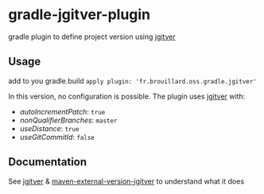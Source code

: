 # gradle-jgitver-plugin

gradle plugin to define project version using [jgitver](https://github.com/McFoggy/jgitver)

## Usage

add to you gradle.build `apply plugin: 'fr.brouillard.oss.gradle.jgitver'`

In this version, no configuration is possible.
The plugin uses [jgitver](https://github.com/McFoggy/jgitver) with:

- _autoIncrementPatch_: `true`
- _nonQualifierBranches_: `master`
- _useDistance_: `true`
- _useGitCommitId_: `false`

## Documentation

See [jgitver](https://github.com/McFoggy/jgitver) & [maven-external-version-jgitver](https://github.com/McFoggy/maven-external-version-jgitver) to understand what it does